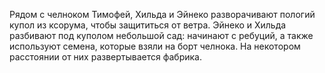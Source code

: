 Рядом с челноком Тимофей, Хильда и Эйнеко разворачивают пологий купол из ксорума, чтобы защититься от ветра. Эйнеко и Хильда разбивают под куполом небольшой сад: начинают с ребуций, а также используют семена, которые взяли на борт челнока. На некотором расстоянии от них развертывается фабрика.